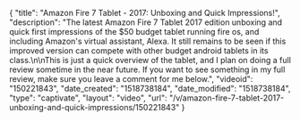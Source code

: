 {
    "title": "Amazon Fire 7 Tablet - 2017: Unboxing and Quick Impressions!",
    "description": "The latest Amazon Fire 7 Tablet 2017 edition unboxing and quick first impressions of the $50 budget tablet running fire os, and including Amazon's virtual assistant, Alexa. It still remains to be seen if this improved version can compete with other budget android tablets in its class.\n\nThis is just a quick overview of the tablet, and I plan on doing a full review sometime in the near future. If you want to see something in my full review, make sure you leave a comment for me below.",
    "videoid": "150221843",
    "date_created": "1518738184",
    "date_modified": "1518738184",
    "type": "captivate",
    "layout": "video",
    "url": "\/v\/amazon-fire-7-tablet-2017-unboxing-and-quick-impressions\/150221843"
}